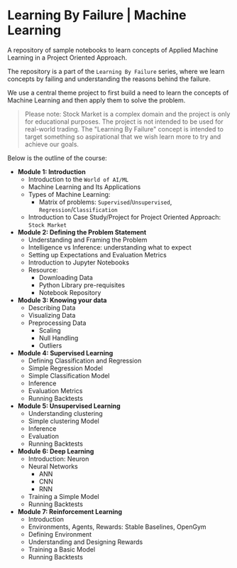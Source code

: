 # Learning By Failure | Machine Learning

A repository of sample notebooks to learn concepts of Applied Machine Learning in a Project Oriented Approach.

The repository is a part of the `Learning By Failure` series, where we learn concepts by failing and understanding the reasons behind the failure.

We use a central theme project to first build a need to learn the concepts of Machine Learning and then apply them to solve the problem.

> Please note: Stock Market is a complex domain and the project is only for educational purposes. The project is not intended to be used for real-world trading. The "Learning By Failure" concept is intended to target something so aspirational that we wish learn more to try and achieve our goals.

Below is the outline of the course:

- **Module 1: Introduction**
  - Introduction to the `World of AI/ML`
  - Machine Learning and Its Applications
  - Types of Machine Learning:
    - Matrix of problems: `Supervised`/`Unsupervised`, `Regression`/`Classification`
  - Introduction to Case Study/Project for Project Oriented Approach: `Stock Market`
- **Module 2: Defining the Problem Statement**
  - Understanding and Framing the Problem
  - Intelligence vs Inference: understanding what to expect
  - Setting up Expectations and Evaluation Metrics
  - Introduction to Jupyter Notebooks
  - Resource:
    - Downloading Data
    - Python Library pre-requisites
    - Notebook Repository
- **Module 3: Knowing your data**
  - Describing Data
  - Visualizing Data
  - Preprocessing Data
    - Scaling
    - Null Handling
    - Outliers
- **Module 4: Supervised Learning**
  - Defining Classification and Regression
  - Simple Regression Model
  - Simple Classification Model
  - Inference
  - Evaluation Metrics
  - Running Backtests
- **Module 5: Unsupervised Learning**
  - Understanding clustering
  - Simple clustering Model
  - Inference
  - Evaluation
  - Running Backtests
- **Module 6: Deep Learning**
  - Introduction: Neuron
  - Neural Networks
    - ANN
    - CNN
    - RNN
  - Training a Simple Model
  - Running Backtests
- **Module 7: Reinforcement Learning**
  - Introduction
  - Environments, Agents, Rewards: Stable Baselines, OpenGym
  - Defining Environment
  - Understanding and Designing Rewards
  - Training a Basic Model
  - Running Backtests

